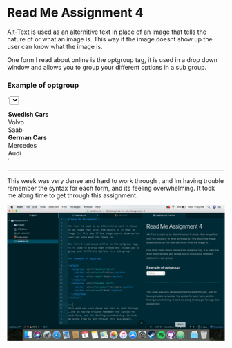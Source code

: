 # Read Me Assignment 4

Alt-Text is used as an alternitive text in place of an image that tells the nature of or what an image is. This way if the image doesnt show up the user can know what the image is.

One form I read about online is the optgroup tag, it is used in a drop down window and allows you to group your different options in a sub group.

### Example of optgroup

`<select>
  <optgroup label="Swedish Cars">
    <option value="volvo">Volvo</option>
    <option value="saab">Saab</option>
  </optgroup>
  <optgroup label="German Cars">
    <option value="mercedes">Mercedes</option>
    <option value="audi">Audi</option>
  </optgroup>
</select>`

***
This week was very dense and hard to work through , and Im having trouble remember the syntax for each form, and its feeling overwhelming. It took me along time to get through this assignment.

![screenshot](./images/screenshot.png)
